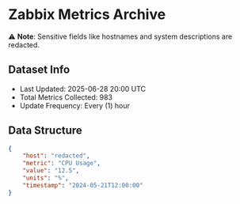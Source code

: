 # Zabbix Metrics Archive

⚠️ **Note**: Sensitive fields like hostnames and system descriptions are redacted.

## Dataset Info
- Last Updated: 2025-06-28 20:00 UTC
- Total Metrics Collected: 983
- Update Frequency: Every (1) hour

## Data Structure
```json
{
    "host": "redacted",
    "metric": "CPU Usage",
    "value": "12.5",
    "units": "%",
    "timestamp": "2024-05-21T12:00:00"
}
```
